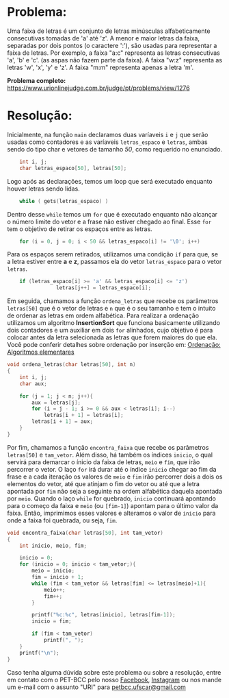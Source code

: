 # Problema:

Uma faixa de letras é um conjunto de letras minúsculas alfabeticamente consecutivas tomadas de 'a' até 'z'. A menor e maior letras da faixa, separadas por dois pontos (o caractere ':'), são usadas para representar a faixa de letras. Por exemplo, a faixa "a:c" representa as letras consecutivas 'a', 'b' e 'c'. (as aspas não fazem parte da faixa). A faixa "w:z" representa as letras 'w', 'x', 'y' e 'z'. A faixa "m:m" representa apenas a letra 'm'.

**Problema completo:** https://www.urionlinejudge.com.br/judge/pt/problems/view/1276


# Resolução: 
Inicialmente, na função `main` declaramos duas varíaveis `i` e `j` que serão usadas como contadores e as varíaveis `letras_espaco` e `letras`, ambas sendo do tipo char e vetores de tamanho *50*, como requerido no enunciado.
``` c
    int i, j;
	char letras_espaco[50], letras[50];
```

Logo após as declarações, temos um loop que será executado enquanto houver letras sendo lidas.
``` c
    while ( gets(letras_espaco) )
```
Dentro desse `while` temos um `for` que é executado enquanto não alcançar o número limite do vetor e a frase não estiver chegado ao final. Esse `for` tem o objetivo de retirar os espaços entre as letras.
``` c
    for (i = 0, j = 0; i < 50 && letras_espaco[i] != '\0'; i++)
```
Para os espaços serem retirados, utilizamos uma condição `if` para que, se a letra estiver entre **a** e **z**, passamos ela do vetor `letras_espaco` para o vetor `letras`.

``` c
    if (letras_espaco[i] >= 'a' && letras_espaco[i] <= 'z')
                letras[j++] = letras_espaco[i];
```
Em seguida, chamamos a função `ordena_letras` que recebe os parâmetros `letras[50]` que é o vetor de letras e `n` que é o seu tamanho e tem o intuito de ordenar as letras em ordem alfabética. Para realizar a ordenação utilizamos um algoritmo **InsertionSort** que funciona basicamente utilizando dois contadores e um auxiliar em dois `for` alinhados, cujo objetivo é para colocar antes da letra selecionada as letras que forem maiores do que ela. Você pode conferir detalhes sobre ordenação por inserção em: [Ordenação: Algoritmos elementares](https://www.ime.usp.br/~pf/algoritmos/aulas/ordena.html)
```c
void ordena_letras(char letras[50], int n)
{
    int i, j;
    char aux;

    for (j = 1; j < n; j++){
        aux = letras[j];
        for (i = j - 1; i >= 0 && aux < letras[i]; i--)
            letras[i + 1] = letras[i];
        letras[i + 1] = aux;
    }
}
```
Por fim, chamamos a função `encontra_faixa` que recebe os parâmetros `letras[50]` e `tam_vetor`. Além disso, há também os índices `inicio`, o qual servirá para demarcar o ínicio da faixa de letras, `meio` e `fim`, que irão percorrer o vetor. O laço `for` irá durar até o índice `inicio` chegar ao fim da frase e a cada iteração os valores de `meio` e `fim` irão percorrer dois a dois os elementos do vetor, até que atinjam o fim do vetor ou até que a letra apontada por `fim` não seja a seguinte na ordem alfabética daquela apontada por `meio`. Quando o laço `while` for quebrado, `inicio` continuará apontando para o começo da faixa e `meio` (ou `[fim-1]`) apontam para o último valor da faixa. Então, imprimimos esses valores e alteramos o valor de `inicio` para onde a faixa foi quebrada, ou seja, `fim`.
```c
void encontra_faixa(char letras[50], int tam_vetor)
{
    int inicio, meio, fim;

    inicio = 0;
    for (inicio = 0; inicio < tam_vetor;){
        meio = inicio;
        fim = inicio + 1;
        while (fim < tam_vetor && letras[fim] <= letras[meio]+1){
            meio++;
            fim++;
        }

        printf("%c:%c", letras[inicio], letras[fim-1]);
        inicio = fim;

        if (fim < tam_vetor)
            printf(", ");
    }
    printf("\n");
}
```

Caso tenha alguma dúvida sobre este problema ou sobre a resolução, entre em contato com o PET-BCC pelo nosso
[Facebook](https://www.facebook.com/petbcc/),
[Instagram](https://www.instagram.com/petbcc.ufscar/)
ou nos mande um e-mail com o assunto "URI" para  petbcc.ufscar@gmail.com
